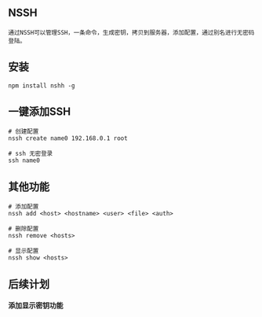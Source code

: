 ## NSSH

    通过NSSH可以管理SSH，一条命令，生成密钥，拷贝到服务器，添加配置，通过别名进行无密码登陆。

## 安装

    npm install nshh -g


## 一键添加SSH

    # 创建配置
    nssh create name0 192.168.0.1 root

    # ssh 无密登录
    ssh name0

## 其他功能

    # 添加配置
    nssh add <host> <hostname> <user> <file> <auth>

    # 删除配置
    nssh remove <hosts>

    # 显示配置
    nssh show <hosts>


## 后续计划

#### 添加显示密钥功能


